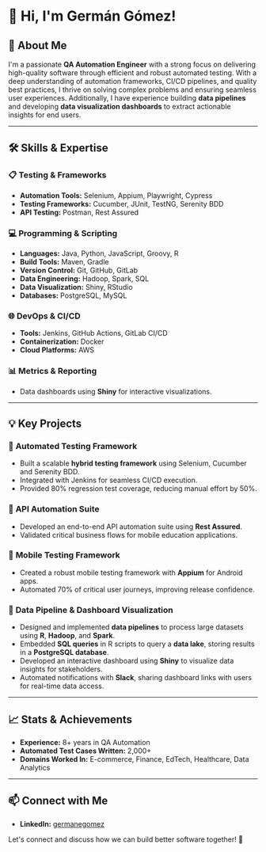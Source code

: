 # 👋 Hi, I'm Germán Gómez!

## 🚀 About Me
I'm a passionate **QA Automation Engineer** with a strong focus on delivering high-quality software through efficient and robust automated testing. With a deep understanding of automation frameworks, CI/CD pipelines, and quality best practices, I thrive on solving complex problems and ensuring seamless user experiences. Additionally, I have experience building **data pipelines** and developing **data visualization dashboards** to extract actionable insights for end users. 

---

## 🛠️ Skills & Expertise
### 📋 **Testing & Frameworks**
- **Automation Tools:** Selenium, Appium, Playwright, Cypress
- **Testing Frameworks:** Cucumber, JUnit, TestNG, Serenity BDD
- **API Testing:** Postman, Rest Assured

### 💻 **Programming & Scripting**
- **Languages:** Java, Python, JavaScript, Groovy, R
- **Build Tools:** Maven, Gradle
- **Version Control:** Git, GitHub, GitLab
- **Data Engineering:** Hadoop, Spark, SQL
- **Data Visualization:** Shiny, RStudio
- **Databases:** PostgreSQL, MySQL

### 🌐 **DevOps & CI/CD**
- **Tools:** Jenkins, GitHub Actions, GitLab CI/CD
- **Containerization:** Docker
- **Cloud Platforms:** AWS

### 📊 **Metrics & Reporting**
- Data dashboards using **Shiny** for interactive visualizations.

---

## 💡 Key Projects
### 🌟 **Automated Testing Framework**
- Built a scalable **hybrid testing framework** using Selenium, Cucumber and Serenity BDD.
- Integrated with Jenkins for seamless CI/CD execution.
- Provided 80% regression test coverage, reducing manual effort by 50%.

### 🚀 **API Automation Suite**
- Developed an end-to-end API automation suite using **Rest Assured**.
- Validated critical business flows for mobile education applications.

### 📱 **Mobile Testing Framework**
- Created a robust mobile testing framework with **Appium** for Android apps.
- Automated 70% of critical user journeys, improving release confidence.

### 🚀 **Data Pipeline & Dashboard Visualization**
- Designed and implemented **data pipelines** to process large datasets using **R**, **Hadoop**, and **Spark**.
- Embedded **SQL queries** in R scripts to query a **data lake**, storing results in a **PostgreSQL database**.
- Developed an interactive dashboard using **Shiny** to visualize data insights for stakeholders.
- Automated notifications with **Slack**, sharing dashboard links with users for real-time data access.

---

## 📈 Stats & Achievements
- **Experience:** 8+ years in QA Automation
- **Automated Test Cases Written:** 2,000+
- **Domains Worked In:** E-commerce, Finance, EdTech, Healthcare, Data Analytics

---

## 📫 Connect with Me
- **LinkedIn:** [germanegomez](https://www.linkedin.com/in/germanegomez/)

Let's connect and discuss how we can build better software together! 🚀
